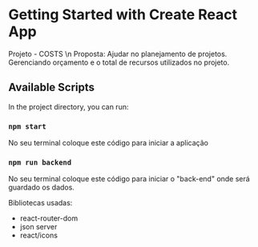 # Getting Started with Create React App

Projeto - COSTS \n
Proposta: Ajudar no planejamento de projetos. Gerenciando orçamento e o total de recursos utilizados no projeto.

## Available Scripts

In the project directory, you can run:

### `npm start`
No seu terminal coloque este código para iniciar a aplicação

### `npm run backend`
No seu terminal coloque este código para iniciar o "back-end" onde será guardado os dados.

Bibliotecas usadas: 
- react-router-dom 
- json server
- react/icons
